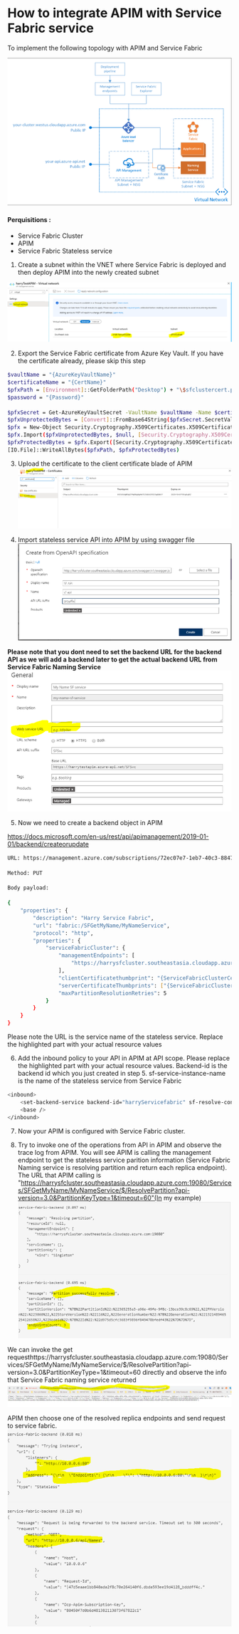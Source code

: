 # How to integrate APIM with Service Fabric service

To implement the following topology with APIM and Service Fabric

![](/images/Topology.png?raw=true)

#### Perquisitions :
- Service Fabric Cluster
- APIM 
- Service Fabric Stateless service


1. Create a subnet within the VNET  where Service Fabric is deployed and then deploy APIM into the newly created subnet

![](/images/VirtualNetwork.png?raw=true)

2. Export the Service Fabric certificate from Azure Key Vault. If you have the certificate already, please skip this step

```sh
$vaultName = "{AzureKeyVaultName}"
$certificateName = "{CertName}"
$pfxPath = [Environment]::GetFolderPath("Desktop") + "\$sfclustercert.pfx"
$password = "{Password}"

$pfxSecret = Get-AzureKeyVaultSecret -VaultName $vaultName -Name $certificateName
$pfxUnprotectedBytes = [Convert]::FromBase64String($pfxSecret.SecretValueText)
$pfx = New-Object Security.Cryptography.X509Certificates.X509Certificate2
$pfx.Import($pfxUnprotectedBytes, $null, [Security.Cryptography.X509Certificates.X509KeyStorageFlags]::Exportable)
$pfxProtectedBytes = $pfx.Export([Security.Cryptography.X509Certificates.X509ContentType]::Pkcs12, $password)
[IO.File]::WriteAllBytes($pfxPath, $pfxProtectedBytes)
```

3. Upload the certificate to the client certificate blade of APIM
![](\images\clientcertblade.png?raw=true)

4. Import stateless service API into APIM by using swagger file
![](images\importapi.png?raw=true)

**Please note that you dont need to set the backend URL for the backend API as we will add a backend later to get the actual backend URL from Service Fabric Naming Service**
![](images\apisetting.png?raw=true)

5. Now we need to create a backend object in APIM 

https://docs.microsoft.com/en-us/rest/api/apimanagement/2019-01-01/backend/createorupdate
```sh
URL: https://management.azure.com/subscriptions/72ec07e7-1eb7-40c3-8847-075fd68da703/resourceGroups/HarryTestResourceGroup/providers/Microsoft.ApiManagement/service/harryTestAPIM/backends/harryServicefabric?api-version=2019-01-01

Method: PUT

Body payload:

{
	"properties": {
		"description": "Harry Service Fabric",
		"url": "fabric:/SFGetMyName/MyNameService",
		"protocol": "http",
		"properties": {
			"serviceFabricCluster": {
				"managementEndpoints": [
					"https://harrysfcluster.southeastasia.cloudapp.azure.com:19080"
				],
				"clientCertificatethumbprint": "{ServiceFabricClusterCertificateThumbprint}",
				"serverCertificateThumbprints": ["{ServiceFabricClusterCertificateThumbprint}"],
				"maxPartitionResolutionRetries": 5
			}
		}
	}
}
```

Please note the URL is the service name of the stateless service. Replace the highlighted part with your actual resource values


6. Add the inbound policy to your API in APIM at API scope. Please replace the highlighted part with your actual resource values. Backend-id is the backend id which you just created in step 5. sf-service-instance-name is the name of the stateless service from Service Fabric

```sh
<inbound>
	<set-backend-service backend-id="harryServicefabric" sf-resolve-condition="@(context.LastError?.Reason == "BackendConnectionFailure")" sf-service-instance-name="fabric:/SFGetMyName/MyNameService" />
	<base />
</inbound>
```

7. Now your APIM is configured with Service Fabric cluster.

8. Try to invoke one of the operations from API in APIM and observe the trace log from APIM. You will see APIM is calling the management endpoint to get the stateless service parition information  (Service Fabric Naming service is resolving partition and return each replica endpoint). The URL that APIM calling is "https://harrysfcluster.southeastasia.cloudapp.azure.com:19080/Services/SFGetMyName/MyNameService/$/ResolvePartition?api-version=3.0&PartitionKeyType=1&timeout=60"(In my example)
![](\images\resolvepartition.png?raw=true)

We can invoke the get requesthttps://harrysfcluster.southeastasia.cloudapp.azure.com:19080/Services/SFGetMyName/MyNameService/$/ResolvePartition?api-version=3.0&PartitionKeyType=1&timeout=60  directly and observe the info that Service Fabric naming service returned 
![](\images\namingserviceresolveresult.png?raw=true)

APIM then choose one of the resolved replica endpoints and send request to service fabric.
![](\images\apimforwardrequest.png?raw=true)
